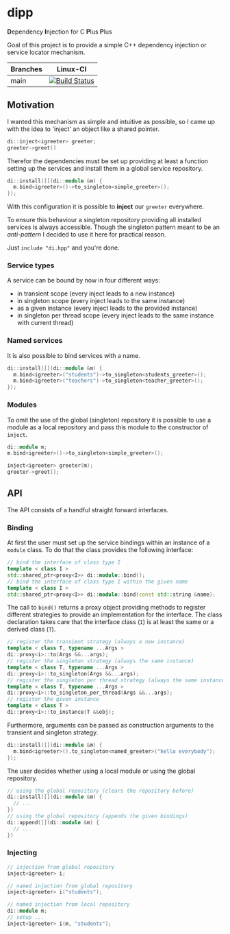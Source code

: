 # dipp

**D**ependency **I**njection for C **P**lus **P**lus

Goal of this project is to provide a simple C++ dependency injection or
service locator mechanism.

| Branches    | Linux-CI |
|-------------|----------|
| main      |[![Build Status](https://github.com/zussel/dipp/actions/workflows/linux.yml/badge.svg?branch=main)](https://github.com/zussel/dipp/actions/workflows/linux.yml?query=branch%3Amain)|[![Build status]

## Motivation

I wanted this mechanism as simple and intuitive as possible, so I
came up with the idea to 'inject' an object like a shared pointer.

```cpp
di::inject<igreeter> greeter;
greeter->greet()
```

Therefor the dependencies must be set up providing at least a
function setting up the services and install them in a global
service repository.

```cpp
di::install([](di::module &m) {
  m.bind<igreeter>()->to_singleton<simple_greeter>();
});
```

With this configuration it is possible to __inject__ our ```greeter```
everywhere.

To ensure this behaviour a singleton repository providing
all installed services is always accessible. Though the singleton
pattern meant to be an *anti-pattern* I decided to use it here
for practical reason.

Just ```include "di.hpp"``` and you're done.

### Service types

A service can be bound by now in four different ways:

- in transient scope (every inject leads to a new instance)
- in singleton scope (every inject leads to the same instance)
- as a given instance (every inject leads to the provided instance)
- in singleton per thread scope (every inject leads to the same instance with current thread)

### Named services

It is also possible to bind services with a name.

```cpp
di::install([](di::module &m) {
  m.bind<igreeter>("students")->to_singleton<students_greeter>();
  m.bind<igreeter>("teachers")->to_singleton<teacher_greeter>();
});
```

### Modules

To omit the use of the global (singleton) repository it is possible to
use a module as a local repository and pass this module to the
constructor of ```inject```.

```cpp
di::module m;
m.bind<igreeter>()->to_singleton<simple_greeter>();

inject<igreeter> greeter(m);
greeter->greet();
```

## API

The API consists of a handful straight forward interfaces.

### Binding

At first the user
must set up the service bindings within an instance of a ```module``` class.
To do that the class provides the following interface:

```cpp
// bind the interface of class type I
template < class I >
std::shared_ptr<proxy<I>> di::module::bind();
// bind the interface of class type I within the given name
template < class I >
std::shared_ptr<proxy<I>> di::module::bind(const std::string &name);
```

The call to ```bind()``` returns a proxy object providing methods to
register different strategies to provide an implementation for the interface.
The class declaration takes care that the interface class (```I```) is at least
the same or a derived class (```T```).

```cpp
// register the transient strategy (always a new instance)
template < class T, typename ...Args >
di::proxy<i>::to(Args &&...args);
// register the singleton strategy (always the same instance) 
template < class T, typename ...Args >
di::proxy<i>::to_singleton(Args &&...args);
// register the singleton per thread strategy (always the same instance) 
template < class T, typename ...Args >
di::proxy<i>::to_singleton_per_thread(Args &&...args);
// register the given instance
template < class T >
di::proxy<i>::to_instance(T &&obj);
```

Furthermore, arguments can be passed as construction arguments to the transient
and singleton strategy.

```cpp
di::install([](di::module &m) {
  m.bind<igreeter>().to_singleton<named_greeter>("hello everybody");
});

```
The user decides whether using a local module or using the global
repository.

```cpp
// using the global repository (clears the repository before)
di::install([](di::module &m) {
  // ...
})
// using the global repository (appends the given bindings)
di::append([](di::module &m) {
  // ...
})
```

### Injecting

```cpp
// injection from global repository
inject<igreeter> i;

// named injection from global repository
inject<igreeter> i("students");

// named injection from local repository
di::module m;
// setup ...
inject<igreeter> i(m, "students");
```
